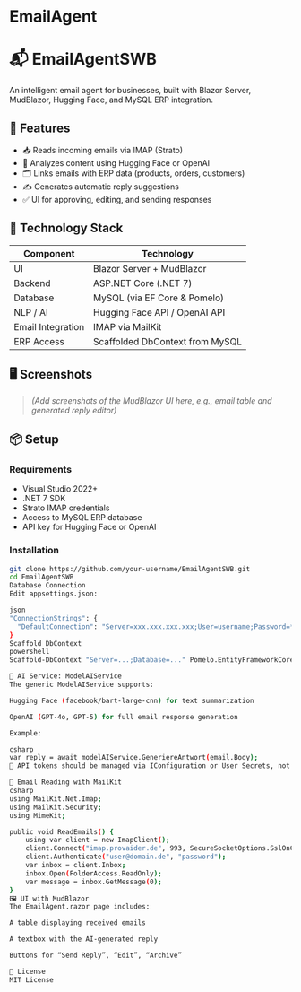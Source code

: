 # EmailAgent


# 📬 EmailAgentSWB

An intelligent email agent for businesses, built with Blazor Server, MudBlazor, Hugging Face, and MySQL ERP integration.

## 🚀 Features

- 📥 Reads incoming emails via IMAP (Strato)
- 🧠 Analyzes content using Hugging Face or OpenAI
- 🗂 Links emails with ERP data (products, orders, customers)
- ✍️ Generates automatic reply suggestions
- ✅ UI for approving, editing, and sending responses

## 🧱 Technology Stack

| Component          | Technology                          |
|--------------------|--------------------------------------|
| UI                 | Blazor Server + MudBlazor            |
| Backend            | ASP.NET Core (.NET 7)                |
| Database           | MySQL (via EF Core & Pomelo)         |
| NLP / AI           | Hugging Face API / OpenAI API        |
| Email Integration  | IMAP via MailKit                     |
| ERP Access         | Scaffolded DbContext from MySQL      |

## 🖥 Screenshots

> *(Add screenshots of the MudBlazor UI here, e.g., email table and generated reply editor)*

## 📦 Setup

### Requirements

- Visual Studio 2022+
- .NET 7 SDK
- Strato IMAP credentials
- Access to MySQL ERP database
- API key for Hugging Face or OpenAI

### Installation

```bash
git clone https://github.com/your-username/EmailAgentSWB.git
cd EmailAgentSWB
Database Connection
Edit appsettings.json:

json
"ConnectionStrings": {
  "DefaultConnection": "Server=xxx.xxx.xxx.xxx;User=username;Password=***;Database=database;Port=3306;CharSet=utf8;"
}
Scaffold DbContext
powershell
Scaffold-DbContext "Server=...;Database=..." Pomelo.EntityFrameworkCore.MySql -OutputDir Data -Context AppDbContext -Force

🤖 AI Service: ModelAIService
The generic ModelAIService supports:

Hugging Face (facebook/bart-large-cnn) for text summarization

OpenAI (GPT-4o, GPT-5) for full email response generation

Example:

csharp
var reply = await modelAIService.GeneriereAntwort(email.Body);
🔐 API tokens should be managed via IConfiguration or User Secrets, not hardcoded.

📨 Email Reading with MailKit
csharp
using MailKit.Net.Imap;
using MailKit.Security;
using MimeKit;

public void ReadEmails() {
    using var client = new ImapClient();
    client.Connect("imap.provaider.de", 993, SecureSocketOptions.SslOnConnect);
    client.Authenticate("user@domain.de", "password");
    var inbox = client.Inbox;
    inbox.Open(FolderAccess.ReadOnly);
    var message = inbox.GetMessage(0);
}
🖼 UI with MudBlazor
The EmailAgent.razor page includes:

A table displaying received emails

A textbox with the AI-generated reply

Buttons for “Send Reply”, “Edit”, “Archive”

📄 License
MIT License

